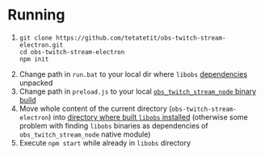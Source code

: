 # Running

1. ```
   git clone https://github.com/tetatetit/obs-twitch-stream-electron.git
   cd obs-twitch-stream-electron
   npm init
   ```
1. Change path in `run.bat` to your local dir where `libobs` [dependencies](https://obsproject.com/downloads/dependencies2019.zip) unpacked
1. Change path in `preload.js` to your local [`obs_twitch_stream_node` binary build](https://github.com/tetatetit/obs-twitch-stream-node)
1. Move whole content of the current directory (`obs-twitch-stream-electron`) into [directory where built `libobs` installed](https://github.com/tetatetit/obs-studio/tree/libobs-only#build-and-install-libobs-only-for-windows-quick-instructions) (otherwise some problem with finding `libobs` binaries as dependencies of `obs_twitch_stream_node` native module)
1. Execute `npm start` while already in `libobs` directory